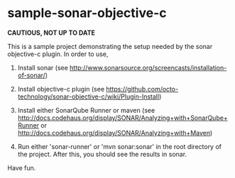 sample-sonar-objective-c
========================

**CAUTIOUS, NOT UP TO DATE**

This is a sample project demonstrating the setup needed by the sonar objective-c plugin. In order to use,

1. Install sonar (see http://www.sonarsource.org/screencasts/installation-of-sonar/)

2. Install objective-c plugin (see https://github.com/octo-technology/sonar-objective-c/wiki/Plugin-Install)

3. Install either SonarQube Runner or maven (see
   http://docs.codehaus.org/display/SONAR/Analyzing+with+SonarQube+Runner
   or http://docs.codehaus.org/display/SONAR/Analyzing+with+Maven)

4. Run either 'sonar-runner' or 'mvn sonar:sonar' in the root directory of the project. After this, you should see the results in sonar. 

Have fun.
